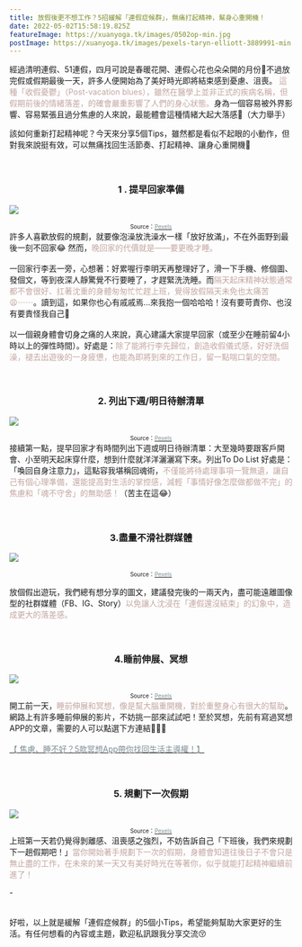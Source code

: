 ```yaml
---
title: 放假後更不想工作？5招緩解「連假症候群」，無痛打起精神，幫身心重開機！
date: 2022-05-02T15:58:19.825Z
featureImage: https://xuanyoga.tk/images/0502op-min.jpg
postImage: https://xuanyoga.tk/images/pexels-taryn-elliott-3889991-min.jpg
---
```

經過清明連假、51連假，四月可說是春暖花開、連假心花也朵朵開的月份🌸不過放完假或假期最後一天，許多人便開始為了美好時光即將結束感到憂慮、沮喪。
<font color=#C3A6A0>這種「收假憂鬱」（Post-vacation blues），雖然在醫學上並非正式的疾病名稱，但假期前後的情緒落差，的確會嚴重影響了人們的身心狀態。</font>身為一個容易被外界影響、容易緊張且過分焦慮的人來說，最能體會這種情緒大起大落感🥺（大力舉手）<br>

該如何重新打起精神呢？今天來分享5個Tips，雖然都是看似不起眼的小動作，但對我來說挺有效，可以無痛找回生活節奏、打起精神、讓身心重開機💪
<br>
<br>
<br>

### **<center>1 . 提早回家準備</center>**

![](https://xuanyoga.tk/images/pexels-vlada-karpovich-7368191-min.jpeg)

<center><font size=1>Source：<a href="https://www.pexels.com/zh-tw/photo/7368191/" target="_blank"><font color="#7D8E95">Pexels</font></a></font></center>
許多人喜歡放假的規劃，就要像泡澡放洗澡水一樣「放好放滿」，不在外面野到最後一刻不回家😂 然而，<font color=#C3A6A0>晚回家的代價就是——要更晚才睡。</font>
<br>
<br>
一回家行李丟一旁，心想著：好累喔行李明天再整理好了，滑一下手機、修個圖、發個文，等到夜深人靜驚覺不行要睡了，才趕緊洗洗睡。而<font color=#C3A6A0>隔天起床精神狀態通常都不會很好、扛著沈重的身體匆匆忙忙趕上班，覺得放假隔天未免也太痛苦😩⋯⋯</font>。讀到這，如果你也心有戚戚焉...來我抱一個哈哈哈！沒有要苛責你、也沒有要責怪我自己🥲 
<br>
<br>
以一個親身體會切身之痛的人來說，真心建議大家提早回家（或至少在睡前留4小時以上的彈性時間）。好處是：<font color=#C3A6A0>除了能將行李先歸位，創造收假儀式感，好好洗個澡，褪去出遊後的一身疲憊，也能為即將到來的工作日，留一點喘口氣的空間。</font>
<br>
<br>
<br>

### <center>2. 列出下週/明日待辦清單</center>

![](https://xuanyoga.tk/images/pexels-cottonbro-3826691-min.jpeg)

<center><font size=1>Source：<a href="https://www.pexels.com/zh-tw/photo/3826691/" target="_blank"><font color="#7D8E95">Pexels</font></a></font></center>
接續第一點，提早回家才有時間列出下週或明日待辦清單：大至幾時要跟客戶開會、小至明天起床穿什麼，想到什麼就洋洋灑灑寫下來。列出To Do List 好處是：「喚回自身注意力」，這點容我堪稱回魂術，<font color=#C3A6A0>不僅能將待處理事項一覽無遺，讓自己有個心理準備，還能提高對生活的掌控感，減輕「事情好像怎麼做都做不完」的焦慮和「魂不守舍」的無助感！</font>（苦主在這😂）
<br>
<br>
<br>

### <center>3.盡量不滑社群媒體</center>

![](https://xuanyoga.tk/images/pexels-lisa-fotios-1092671-min.jpeg)

<center><font size=1>Source：<a href="https://www.pexels.com/zh-tw/photo/galaxy-s8-macbook-pro-1092671/" target="_blank"><font color="#7D8E95">Pexels</font></a></font></center>

放個假出遊玩，我們總有想分享的圖文，建議發完後的一兩天內，盡可能遠離圖像型的社群媒體（FB、IG、Story）<font color=#C3A6A0>以免讓人沈浸在「連假還沒結束」的幻象中，造成更大的落差感。</font>
<br>
<br>
<br>

### **<center>4.睡前伸展、冥想</center>**

![](https://xuanyoga.tk/images/pexels-anastasia-shuraeva-7662376-min.jpeg)

<center><font size=1>Source：<a href="https://www.pexels.com/zh-tw/photo/7662376/" target="_blank"><font color="#7D8E95">Pexels</font></a></font></center>
開工前一天，<font color=#C3A6A0>睡前伸展和冥想，像是幫大腦重開機，對於重整身心有很大的幫助</font>。網路上有許多睡前伸展的影片，不妨挑一部來試試吧！至於冥想，先前有寫過冥想APP的文章，需要的人可以點選下方連結🔗👇🏻
<br>
<br>
<a href="https://xuanyoga.tk/blog/2021_11_07_因疫情焦慮睡不好5款冥想app帶你找回生活主導權-1/" target="_blank"><font color="#7d8e95">【 焦慮、睡不好？5款冥想App帶你找回生活主導權！】</font></a>


<br>
<br>
<br>

### **<center>5. 規劃下一次假期</center>**

![](https://xuanyoga.tk/images/pexels-arthouse-studio-4905089-min.jpeg)

<center><font size=1>Source：<a href="https://www.pexels.com/zh-tw/photo/4905089/" target="_blank"><font color="#7D8E95">Pexels</font></a></font></center>
上班第一天若仍覺得剝離感、沮喪感之強烈，不妨告訴自己「下班後，我們來規劃下一趟假期吧！」<font color=#C3A6A0>當你開始著手規劃下一次的假期，身體會知道往後日子不會只是無止盡的工作，在未來的某一天又有美好時光在等著你，似乎就能打起精神繼續前進了！</font>

\-<br>
<br>
<br>
好啦，以上就是緩解「連假症候群」的5個小Tips，希望能夠幫助大家更好的生活。有任何想看的內容或主題，歡迎私訊跟我分享交流😚